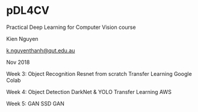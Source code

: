 # pDL4CV
Practical Deep Learning for Computer Vision course

Kien Nguyen

k.nguyenthanh@qut.edu.au

Nov 2018

Week 3: Object Recognition
      Resnet from scratch
      Transfer Learning
      Google Colab

Week 4: Object Detection
      DarkNet & YOLO
      Transfer Learning
      AWS

Week 5: GAN 
      SSD
      GAN

